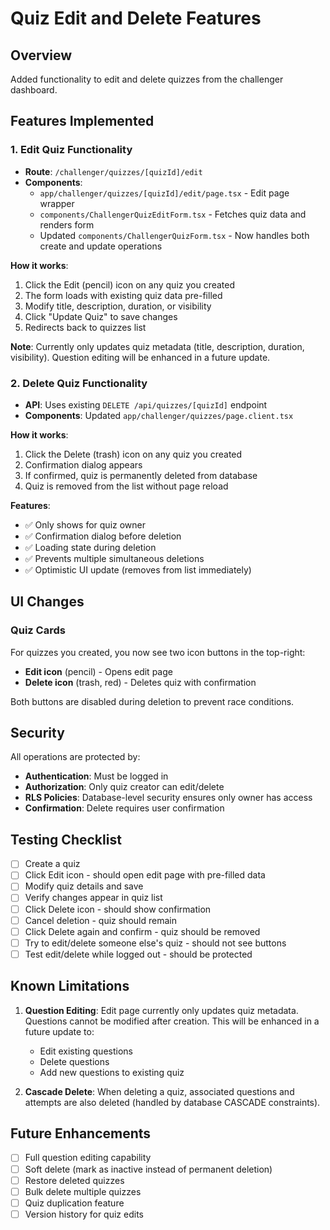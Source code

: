 # Quiz Edit and Delete Features

## Overview
Added functionality to edit and delete quizzes from the challenger dashboard.

## Features Implemented

### 1. Edit Quiz Functionality
- **Route**: `/challenger/quizzes/[quizId]/edit`
- **Components**:
  - `app/challenger/quizzes/[quizId]/edit/page.tsx` - Edit page wrapper
  - `components/ChallengerQuizEditForm.tsx` - Fetches quiz data and renders form
  - Updated `components/ChallengerQuizForm.tsx` - Now handles both create and update operations

**How it works**:
1. Click the Edit (pencil) icon on any quiz you created
2. The form loads with existing quiz data pre-filled
3. Modify title, description, duration, or visibility
4. Click "Update Quiz" to save changes
5. Redirects back to quizzes list

**Note**: Currently only updates quiz metadata (title, description, duration, visibility). Question editing will be enhanced in a future update.

### 2. Delete Quiz Functionality
- **API**: Uses existing `DELETE /api/quizzes/[quizId]` endpoint
- **Components**: Updated `app/challenger/quizzes/page.client.tsx`

**How it works**:
1. Click the Delete (trash) icon on any quiz you created
2. Confirmation dialog appears
3. If confirmed, quiz is permanently deleted from database
4. Quiz is removed from the list without page reload

**Features**:
- ✅ Only shows for quiz owner
- ✅ Confirmation dialog before deletion
- ✅ Loading state during deletion
- ✅ Prevents multiple simultaneous deletions
- ✅ Optimistic UI update (removes from list immediately)

## UI Changes

### Quiz Cards
For quizzes you created, you now see two icon buttons in the top-right:
- **Edit icon** (pencil) - Opens edit page
- **Delete icon** (trash, red) - Deletes quiz with confirmation

Both buttons are disabled during deletion to prevent race conditions.

## Security

All operations are protected by:
- **Authentication**: Must be logged in
- **Authorization**: Only quiz creator can edit/delete
- **RLS Policies**: Database-level security ensures only owner has access
- **Confirmation**: Delete requires user confirmation

## Testing Checklist

- [ ] Create a quiz
- [ ] Click Edit icon - should open edit page with pre-filled data
- [ ] Modify quiz details and save
- [ ] Verify changes appear in quiz list
- [ ] Click Delete icon - should show confirmation
- [ ] Cancel deletion - quiz should remain
- [ ] Click Delete again and confirm - quiz should be removed
- [ ] Try to edit/delete someone else's quiz - should not see buttons
- [ ] Test edit/delete while logged out - should be protected

## Known Limitations

1. **Question Editing**: Edit page currently only updates quiz metadata. Questions cannot be modified after creation. This will be enhanced in a future update to:
   - Edit existing questions
   - Delete questions
   - Add new questions to existing quiz

2. **Cascade Delete**: When deleting a quiz, associated questions and attempts are also deleted (handled by database CASCADE constraints).

## Future Enhancements

- [ ] Full question editing capability
- [ ] Soft delete (mark as inactive instead of permanent deletion)
- [ ] Restore deleted quizzes
- [ ] Bulk delete multiple quizzes
- [ ] Quiz duplication feature
- [ ] Version history for quiz edits
